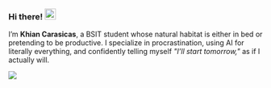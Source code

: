 ### Hi there! <img src="https://emojis.slackmojis.com/emojis/images/1643517028/30796/meow_derpy.gif" width="22"/>
I’m **Khian Carasicas**, a BSIT student whose natural habitat is either in bed or pretending to be productive. I specialize in procrastination,  using AI for literally everything, and confidently telling myself _"I’ll start tomorrow,"_ as if I actually will.

[![](https://visitcount.itsvg.in/api?id=khiancarasicas&label=Profile%20Views&color=12&icon=5&pretty=true)](https://github.com/khiancarasicas)

[//]: <> (@khiancarasicas)
[//]: <> (Last edited: 08/12/25)
